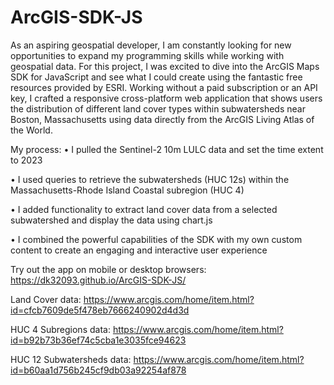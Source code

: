 # ArcGIS-SDK-JS

As an aspiring geospatial developer, I am constantly looking for new opportunities to expand my programming skills while working with geospatial data. For this project, I was excited to dive into the ArcGIS Maps SDK for JavaScript and see what I could create using the fantastic free resources provided by ESRI. Working without a paid subscription or an API key, I crafted a responsive cross-platform web application that shows users the distribution of different land cover types within subwatersheds near Boston, Massachusetts using data directly from the ArcGIS Living Atlas of the World.

My process:
•	I pulled the Sentinel-2 10m LULC data and set the time extent to 2023

•	I used queries to retrieve the subwatersheds (HUC 12s) within the Massachusetts-Rhode Island Coastal subregion (HUC 4)

•	I added functionality to extract land cover data from a selected subwatershed and display the data using chart.js

•	I combined the powerful capabilities of the SDK with my own custom content to create an engaging and interactive user experience

Try out the app on mobile or desktop browsers:  https://dk32093.github.io/ArcGIS-SDK-JS/

Land Cover data: https://www.arcgis.com/home/item.html?id=cfcb7609de5f478eb7666240902d4d3d

HUC 4 Subregions data: https://www.arcgis.com/home/item.html?id=b92b73b36ef74c5cba1e3035fce94623

HUC 12 Subwatersheds data:
https://www.arcgis.com/home/item.html?id=b60aa1d756b245cf9db03a92254af878
